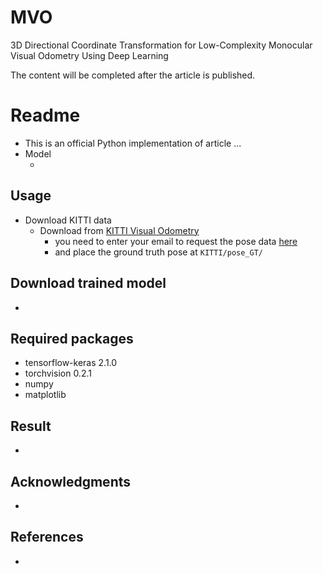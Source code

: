 # MVO
3D Directional Coordinate Transformation for Low-Complexity Monocular Visual Odometry Using Deep Learning

The content will be completed after the article is published.


# Readme
- This is an official Python implementation of article ...
- Model
    - ![]()

## Usage
- Download KITTI data
	- Download from [KITTI Visual Odometry](http://www.cvlibs.net/datasets/kitti/eval_odometry.php)
		- you need to enter your email to request the pose data [here](http://www.cvlibs.net/download.php?file=data_odometry_poses.zip)
		- and place the ground truth pose at ```KITTI/pose_GT/```

## Download trained model
-

## Required packages
- tensorflow-keras 2.1.0
- torchvision 0.2.1
- numpy
- matplotlib


## Result
-

## Acknowledgments
-

## References
-
